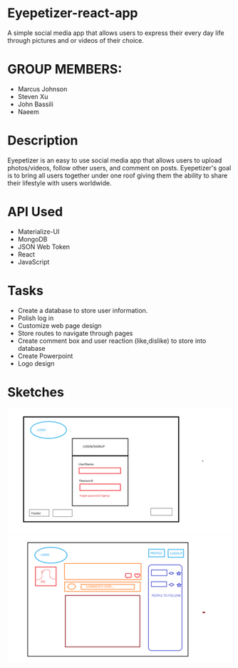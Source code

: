 # Eyepetizer-react-app
A simple social media app that allows users to express their every day life through pictures and or videos of their choice. 

# GROUP MEMBERS:
* Marcus Johnson
* Steven Xu
* John Bassili
* Naeem 

# Description
Eyepetizer is an easy to use social media app that allows users to upload photos/videos, follow other users, and comment on posts. Eyepetizer's goal is to bring all users together under one roof giving them the ability to share their lifestyle with users worldwide. 

# API Used
* Materialize-UI
* MongoDB
* JSON Web Token
* React
* JavaScript

# Tasks
* Create a database to store user information.
* Polish log in
* Customize web page design
* Store routes to navigate through pages
* Create comment box and user reaction (like,dislike) to store into database
* Create Powerpoint
* Logo design

# Sketches
![Screen Shot](/public/image/Scratch1.png)
![Screen Shot](/public/image/Scratch2.png)




